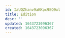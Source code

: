 ```yaml
---
id: IaUQZhanv9aKKpc9EQ9xl
title: Edition
desc: ''
updated: 1643723096367
created: 1643723096367
---
```


